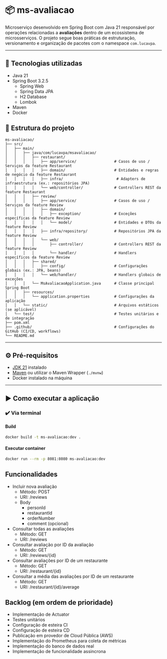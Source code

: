 # 📦 ms-avaliacao

Microserviço desenvolvido em Spring Boot com Java 21 responsável por operações relacionadas a **avaliações** dentro de um ecossistema de microsserviços. O projeto segue boas práticas de estruturação, versionamento e organização de pacotes com o namespace `com.lucavpa`.

---

## 🚀 Tecnologias utilizadas

- Java 21
- Spring Boot 3.2.5
  - Spring Web
  - Spring Data JPA
  - H2 Database
  - Lombok
- Maven
- Docker

## 📁 Estrutura do projeto
```
ms-avaliacao/
├── src/
│   ├── main/
│   │   ├── java/com/lucavpa/msavaliacao/
│   │   │   ├── restaurant/
│   │   │   │   ├── app/service/                 # Casos de uso / Serviços da feature Restaurant
│   │   │   │   ├── domain/                      # Entidades e regras de negócio da feature Restaurant
│   │   │   │   ├── infra/                        # Adapters de infraestrutura (ex.: repositórios JPA)
│   │   │   │   └── web/controller/              # Controllers REST da feature Restaurant
│   │   │   ├── review/
│   │   │   │   ├── app/service/                 # Casos de uso / Serviços da feature Review
│   │   │   │   ├── domain/
│   │   │   │   │   ├── exception/               # Exceções específicas da feature Review
│   │   │   │   │   └── model/                   # Entidades e DTOs da feature Review
│   │   │   │   ├── infra/repository/            # Repositórios JPA da feature Review
│   │   │   │   └── web/
│   │   │   │       ├── controller/              # Controllers REST da feature Review
│   │   │   │       └── handler/                 # Handlers específicos da feature Review
│   │   │   ├── shared/
│   │   │   │   ├── config/                      # Configurações globais (ex.: JPA, beans)
│   │   │   │   └── web/handler/                 # Handlers globais de exceções
│   │   │   └── MsAvaliacaoApplication.java      # Classe principal Spring Boot
│   │   ├── resources/
│   │   │   └── application.properties           # Configurações da aplicação
│   │   └── static/                              # Arquivos estáticos (se aplicável)
│   └── test/                                    # Testes unitários e de integração
├── pom.xml
├── .github/                                     # Configurações do GitHub (CI/CD, workflows)
└── README.md

```
---

## ⚙️ Pré-requisitos

- [JDK 21](https://adoptium.net/en-GB/temurin/releases/?version=21) instalado
- [Maven](https://maven.apache.org/) ou utilizar o Maven Wrapper (`./mvnw`)
- Docker instalado na máquina

---

## ▶️ Como executar a aplicação

### ✔️ Via terminal

#### Build

```bash
docker build -t ms-avaliacao:dev .
```

#### Executar container

```bash
docker run --rm -p 8081:8080 ms-avaliacao:dev
```

## Funcionalidades

- Incluir nova avaliação
  - Método: POST
  - URI: /reviews
  - Body
    - personId 
    - restaurantId 
    - orderNumber 
    - comment (opcional)
- Consultar todas as avaliações
  - Método: GET 
  - URI: /reviews
- Consultar avaliação por ID da avaliação
  - Método: GET
  - URI: /reviews/{id}
- Consultar avaliações por ID de um restaurante
  - Método: GET
  - URI: /restaurant/{id}
- Consultar a média das avaliações por ID de um restaurante
  - Método: GET
  - URI: /restaurant/{id}/average

## Backlog (em ordem de prioridade)
- Implementação de Actuator
- Testes unitários
- Configuração de esteira CI
- Configuração de esteira CD
- Publicação em provedor de Cloud Pública (AWS)
- Implementação do Prometheus para coleta de métricas
- Implementação do banco de dados real
- Implementação de funcionalidade assincrona